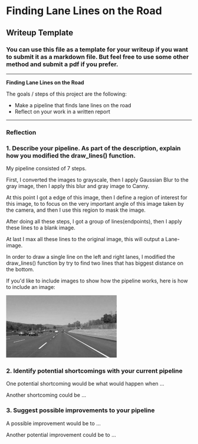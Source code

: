 # **Finding Lane Lines on the Road** 

## Writeup Template

### You can use this file as a template for your writeup if you want to submit it as a markdown file. But feel free to use some other method and submit a pdf if you prefer.

---

**Finding Lane Lines on the Road**

The goals / steps of this project are the following:
* Make a pipeline that finds lane lines on the road
* Reflect on your work in a written report


[//]: # (Image References)

[image1]: ./examples/grayscale.jpg "Grayscale"

---

### Reflection

### 1. Describe your pipeline. As part of the description, explain how you modified the draw_lines() function.

My pipeline consisted of 7 steps. 

First, I converted the images to grayscale, then I apply Gaussian Blur to the gray image, then I apply this blur and gray image to Canny. 

At this point I got a edge of this image, then I define a region of interest for this image, to to focus on the very important angle of this image taken by the camera, and then I use this region to mask the image. 

After doing all these steps, I got a group of lines(endpoints), then I apply these lines to a blank image. 

At last I max all these lines to the original image, this will output a Lane-image.

In order to draw a single line on the left and right lanes, I modified the draw_lines() function by try to find two lines that has biggest distance on the bottom.

If you'd like to include images to show how the pipeline works, here is how to include an image: 

![alt text][image1]


### 2. Identify potential shortcomings with your current pipeline


One potential shortcoming would be what would happen when ... 

Another shortcoming could be ... 


### 3. Suggest possible improvements to your pipeline

A possible improvement would be to ...

Another potential improvement could be to ...
